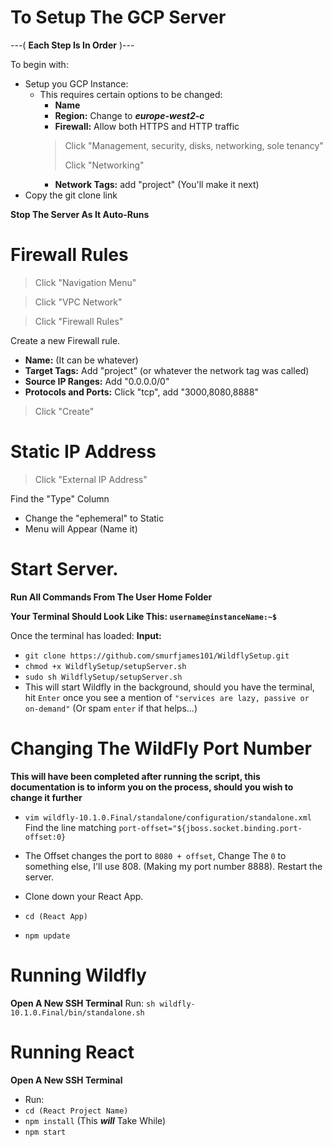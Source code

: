 # To Setup The GCP Server
---( **Each Step Is In Order** )---

To begin with:
- Setup you GCP Instance:
	- This requires certain options to be changed:
		- **Name** 
		- **Region:** Change to ***europe-west2-c***
		- **Firewall:** Allow both HTTPS and HTTP traffic 
		> Click "Management, security, disks, networking, sole tenancy"
		>
		> Click "Networking"
		- **Network Tags:** add "project" (You'll make it next)
- Copy the git clone link 

**Stop The Server As It Auto-Runs**

# Firewall Rules
>Click "Navigation Menu"

>Click "VPC Network"

>Click "Firewall Rules"

Create a new Firewall rule.
 - **Name:** (It can be whatever)
 - **Target Tags:** Add "project" (or whatever the network tag was called)
 - **Source IP Ranges:** Add "0.0.0.0/0"
 - **Protocols and Ports:** Click "tcp", add "3000,8080,8888"
>Click "Create"

# Static IP Address 
> Click "External IP Address"

Find the "Type" Column
- Change the "ephemeral" to Static
- Menu will Appear (Name it)

# **Start Server.**
**Run All Commands From The User Home Folder**

**Your Terminal Should Look Like This: `username@instanceName:~$`**

Once the terminal has loaded:
**Input:** 
- `git clone https://github.com/smurfjames101/WildflySetup.git`
- `chmod +x WildflySetup/setupServer.sh`
- `sudo sh WildflySetup/setupServer.sh`
- This will start Wildfly in the background, should you have the terminal, hit `Enter` 
  once you see a mention of `"services are lazy, passive or on-demand"`
  (Or spam `enter` if that helps...)
  
# Changing The WildFly Port Number

**This will have been completed after running the script, this documentation is to inform you on the process, should you wish to change it further**
- `vim wildfly-10.1.0.Final/standalone/configuration/standalone.xml`
Find the line matching `port-offset="${jboss.socket.binding.port-offset:0}`
- The Offset changes the port to `8080 + offset`,
Change The `0` to something else, I'll use 808. (Making my port number 8888).
Restart the server.


- Clone down your React App.
- `cd (React App)`
- `npm update`

# Running Wildfly
**Open A New SSH Terminal**
Run: `sh wildfly-10.1.0.Final/bin/standalone.sh`
# Running React
**Open A New SSH Terminal**
- Run: 
- `cd (React Project Name)`
- `npm install` (This ***will*** Take While)
- `npm start`
